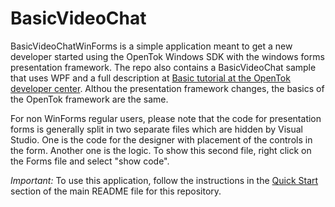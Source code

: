 BasicVideoChat
==============

BasicVideoChatWinForms is a simple application meant to get a new developer started using the
OpenTok Windows SDK with the windows forms presentation framework.
The repo also contains a BasicVideoChat sample that uses WPF and a full description at [Basic tutorial at the OpenTok developer
center](https://tokbox.com/developer/tutorials/windows/basic-video-chat/).
Althou the presentation framework changes, the basics of the OpenTok framework are the same.

For non WinForms regular users, please note that the code for presentation forms is generally split in two separate files which are hidden by Visual Studio.
One is the code for the designer with placement of the controls in the form.
Another one is the logic. To show this second file, right click on the Forms file and select "show code".

*Important:* To use this application, follow the instructions in the
[Quick Start](../README.md#quick-start) section of the main README file for this repository.

